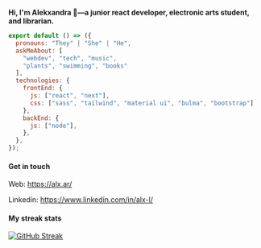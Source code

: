 

**Hi, I'm Alekxandra 👾—a junior react developer, electronic arts student, and librarian.**

```js
export default () => ({
  pronouns: "They" | "She" | "He", 
  askMeAbout: [
    "webdev", "tech", "music",
    "plants", "swimming", "books"
  ],
  technologies: {
    frontEnd: {
      js: ["react", "next"],
      css: ["sass", "tailwind", "material ui", "bulma", "bootstrap"]
    },
    backEnd: {
      js: ["node"],
    },
  },
});
```

#### Get in touch 


Web: https://alx.ar/

Linkedin: https://www.linkedin.com/in/alx-l/


#### My streak stats


[![GitHub Streak](http://github-readme-streak-stats.herokuapp.com?user=SmeraldaKa0s&theme=omni&hide_border=falso)](https://git.io/streak-stats)

